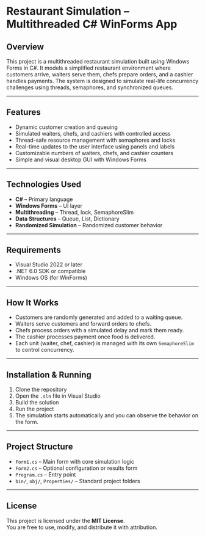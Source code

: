 # Restaurant Simulation – Multithreaded C# WinForms App

## Overview

This project is a multithreaded restaurant simulation built using Windows Forms in C#. It models a simplified restaurant environment where customers arrive, waiters serve them, chefs prepare orders, and a cashier handles payments. The system is designed to simulate real-life concurrency challenges using threads, semaphores, and synchronized queues.

---

## Features

- Dynamic customer creation and queuing  
- Simulated waiters, chefs, and cashiers with controlled access  
- Thread-safe resource management with semaphores and locks  
- Real-time updates to the user interface using panels and labels  
- Customizable numbers of waiters, chefs, and cashier counters  
- Simple and visual desktop GUI with Windows Forms

---

## Technologies Used

- **C#** – Primary language  
- **Windows Forms** – UI layer  
- **Multithreading** – Thread, lock, SemaphoreSlim  
- **Data Structures** – Queue, List, Dictionary  
- **Randomized Simulation** – Randomized customer behavior

---

## Requirements

- Visual Studio 2022 or later  
- .NET 6.0 SDK or compatible  
- Windows OS (for WinForms)

---

## How It Works

- Customers are randomly generated and added to a waiting queue.  
- Waiters serve customers and forward orders to chefs.  
- Chefs process orders with a simulated delay and mark them ready.  
- The cashier processes payment once food is delivered.  
- Each unit (waiter, chef, cashier) is managed with its own `SemaphoreSlim` to control concurrency.

---

## Installation & Running

1. Clone the repository  
2. Open the `.sln` file in Visual Studio  
3. Build the solution  
4. Run the project  
5. The simulation starts automatically and you can observe the behavior on the form.

---

## Project Structure

- `Form1.cs` – Main form with core simulation logic  
- `Form2.cs` – Optional configuration or results form  
- `Program.cs` – Entry point  
- `bin/`, `obj/`, `Properties/` – Standard project folders

---

## License

This project is licensed under the **MIT License**.  
You are free to use, modify, and distribute it with attribution.

